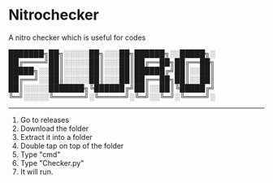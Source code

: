 # Nitrochecker
A nitro checker which is useful for codes
 

███████╗██╗░░░░░██╗░░░██╗██████╗░░█████╗░
██╔════╝██║░░░░░██║░░░██║██╔══██╗██╔══██╗
█████╗░░██║░░░░░██║░░░██║██████╔╝██║░░██║
██╔══╝░░██║░░░░░██║░░░██║██╔══██╗██║░░██║
██║░░░░░███████╗╚██████╔╝██║░░██║╚█████╔╝
╚═╝░░░░░╚══════╝░╚═════╝░╚═╝░░╚═╝░╚════╝░


-------------------------------------------------------------

1. Go to releases 
2. Download the folder
3. Extract it into a folder
4. Double tap on top of the folder
5. Type "cmd"
6. Type "Checker.py"
7. It will run.
